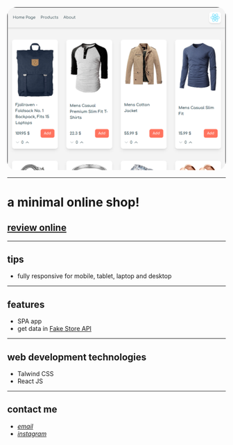 <div align="center">
  <img src="screenshot.png" style="border-radius:20px">
</div>

---

# a minimal online shop!

## [review online](https://lambent-crostata-48aacd.netlify.app/)

---

## tips

- fully responsive for mobile, tablet, laptop and desktop

---

## features

- SPA app
- get data in <a target="_blank" href="https://fakestoreapi.com/">Fake Store API</a>

---

## web development technologies

- Talwind CSS
- React JS

---

## contact me

- _[email](mailto:hadikiamarzi@protonmail.com)_
- _[instagram](https://www.instagram.com/ihadikia)_
